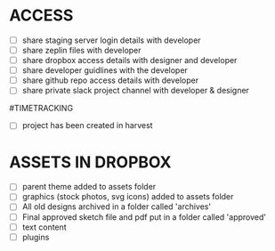
# ACCESS 
- [ ] share staging server login details with developer
- [ ] share zeplin files with developer
- [ ] share dropbox access details with designer and developer 
- [ ] share developer guidlines with the developer   
- [ ] share github repo access details with developer 
- [ ] share private slack project channel with developer & designer 

#TIMETRACKING
- [ ] project has been created in harvest 

# ASSETS IN DROPBOX 
- [ ] parent theme added to assets folder 
- [ ] graphics (stock photos, svg icons) added to assets folder 
- [ ] All old designs archived in a folder called 'archives' 
- [ ] Final approved sketch file and pdf put in a folder called 'approved' 
- [ ] text content 
- [ ] plugins  
